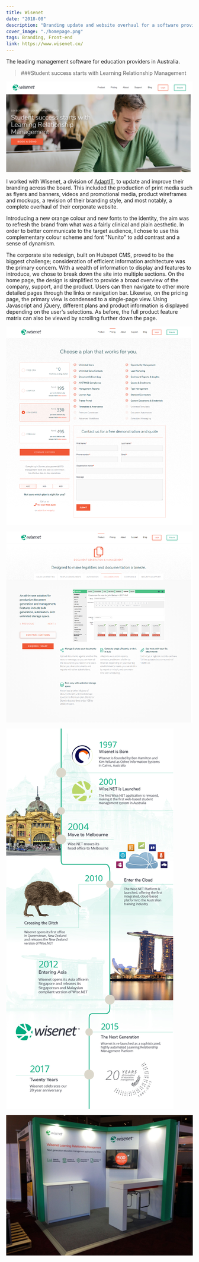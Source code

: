 ```yaml
---
title: Wisenet
date: "2018-08"
description: "Branding update and website overhaul for a software provider"
cover_image: "./homepage.png"
tags: Branding, Front-end
link: https://www.wisenet.co/
---
```


The leading management software for education providers in Australia.
> ###Student success starts with Learning Relationship Management

![Wisenet Homepage](./homepage.png)

I worked with Wisenet, a division of [AdaptIT](https://www.adaptit.co.za/homepage), to update and improve their branding across the board. This included the production of print media such as flyers and banners, videos and promotional media, product wireframes and mockups, a revision of their branding style, and most notably, a complete overhaul of their corporate website.

Introducing a new orange colour and new fonts to the identity, the aim was to refresh the brand from what was a fairly clinical and plain aesthetic. In order to better communicate to the target audience, I chose to use this complementary colour scheme and font "Nunito" to add contrast and a sense of dynamism.

The corporate site redesign, built on Hubspot CMS, proved to be the biggest challenge; consideration of efficient information architecture was the primary concern. With a wealth of information to display and features to introduce, we chose to break down the site into multiple sections. On the home page, the design is simplified to provide a broad overview of the company, support, and the product. Users can then navigate to other more detailed pages through the links or navigation bar. Likewise, on the pricing page, the primary view is condensed to a single-page view. Using Javascript and jQuery, different plans and product information is displayed depending on the user's selections. As before, the full product feature matrix can also be viewed by scrolling further down the page.

![Wisenet Pricing Page](./pricing.png)

![Wisenet Feature Page](./feature.png)

![Wisenet Timeline](./wisenetTimeline.jpg)

![Wisenet Stand](./stand.jpg)
